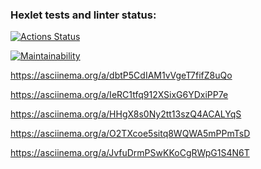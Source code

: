 ### Hexlet tests and linter status:
[![Actions Status](https://github.com/Idealistnik/frontend-project-44/actions/workflows/hexlet-check.yml/badge.svg)](https://github.com/Idealistnik/frontend-project-44/actions)

[![Maintainability](https://api.codeclimate.com/v1/badges/c0cc10eaae8125443027/maintainability)](https://codeclimate.com/github/Idealistnik/frontend-project-44/maintainability)

https://asciinema.org/a/dbtP5CdIAM1vVgeT7fifZ8uQo

https://asciinema.org/a/IeRC1tfq912XSixG6YDxiPP7e

https://asciinema.org/a/HHgX8s0Ny2tt13szQ4ACALYqS

https://asciinema.org/a/O2TXcoe5sitq8WQWA5mPPmTsD

https://asciinema.org/a/JvfuDrmPSwKKoCgRWpG1S4N6T